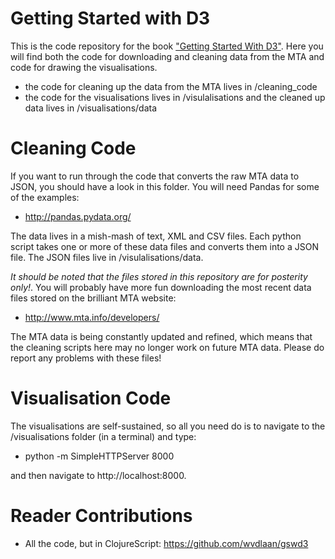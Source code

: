 Getting Started with D3
=======================

This is the code repository for the book ["Getting Started With D3"](http://shop.oreilly.com/product/0636920025429.do). Here you will find both the code for downloading and cleaning data from the MTA and code for drawing the visualisations.

* the code for cleaning up the data from the MTA lives in /cleaning_code 
* the code for the visualisations lives in /visulalisations and the cleaned up data lives in /visualisations/data

Cleaning Code
=============

If you want to run through the code that converts the raw MTA data to JSON, you should have a look in this folder. You will need Pandas for some of the examples:

* http://pandas.pydata.org/

The data lives in a mish-mash of text, XML and CSV files. Each python script takes one or more of these data files and converts them into a JSON file. The JSON files live in /visulalisations/data. 

*It should be noted that the files stored in this repository are for posterity only!*. You will probably have more fun downloading the most recent data files stored on the brilliant MTA website:

* http://www.mta.info/developers/

The MTA data is being constantly updated and refined, which means that the cleaning scripts here may no longer work on future MTA data. Please do report any problems with these files!

Visualisation Code
==================

The visualisations are self-sustained, so all you need do is to navigate to the /visualisations folder (in a terminal) and type:

* python -m SimpleHTTPServer 8000

and then navigate to http://localhost:8000.

Reader Contributions
====================
* All the code, but in ClojureScript: https://github.com/wvdlaan/gswd3

